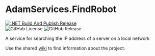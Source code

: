 # AdamServices.FindRobot
[![.NET Build And Publish Release](https://github.com/Adam-Software/AdamServices.FindRobot/actions/workflows/dotnet.yml/badge.svg)](https://github.com/Adam-Software/AdamServices.FindRobot/actions/workflows/dotnet.yml)    
![GitHub License](https://img.shields.io/github/license/Adam-Software/AdamServices.FindRobot)
![GitHub Release](https://img.shields.io/github/v/release/Adam-Software/AdamServices.FindRobot)

A service for searching the IP address of a server on a local network

Use the shared [wiki](https://github.com/Adam-Software/AdamServices.Utilities.Managment/wiki) to find information about the project.
